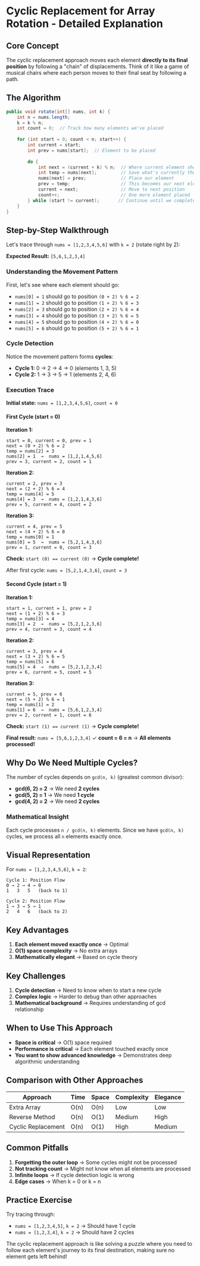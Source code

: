 # Cyclic Replacement for Array Rotation - Detailed Explanation

## Core Concept

The cyclic replacement approach moves each element **directly to its final position** by following a "chain" of displacements. Think of it like a game of musical chairs where each person moves to their final seat by following a path.

## The Algorithm

```java
public void rotate(int[] nums, int k) {
    int n = nums.length;
    k = k % n;
    int count = 0;  // Track how many elements we've placed
    
    for (int start = 0; count < n; start++) {
        int current = start;
        int prev = nums[start];  // Element to be placed
        
        do {
            int next = (current + k) % n;  // Where current element should go
            int temp = nums[next];         // Save what's currently there
            nums[next] = prev;             // Place our element
            prev = temp;                   // This becomes our next element to place
            current = next;                // Move to next position
            count++;                       // One more element placed
        } while (start != current);       // Continue until we complete the cycle
    }
}
```

## Step-by-Step Walkthrough

Let's trace through `nums = [1,2,3,4,5,6]` with `k = 2` (rotate right by 2):

**Expected Result:** `[5,6,1,2,3,4]`

### Understanding the Movement Pattern

First, let's see where each element should go:
- `nums[0] = 1` should go to position `(0 + 2) % 6 = 2`
- `nums[1] = 2` should go to position `(1 + 2) % 6 = 3`
- `nums[2] = 3` should go to position `(2 + 2) % 6 = 4`
- `nums[3] = 4` should go to position `(3 + 2) % 6 = 5`
- `nums[4] = 5` should go to position `(4 + 2) % 6 = 0`
- `nums[5] = 6` should go to position `(5 + 2) % 6 = 1`

### Cycle Detection

Notice the movement pattern forms **cycles**:
- **Cycle 1:** 0 → 2 → 4 → 0 (elements 1, 3, 5)
- **Cycle 2:** 1 → 3 → 5 → 1 (elements 2, 4, 6)

### Execution Trace

**Initial state:** `nums = [1,2,3,4,5,6]`, `count = 0`

#### First Cycle (start = 0)

**Iteration 1:**
```
start = 0, current = 0, prev = 1
next = (0 + 2) % 6 = 2
temp = nums[2] = 3
nums[2] = 1  →  nums = [1,2,1,4,5,6]
prev = 3, current = 2, count = 1
```

**Iteration 2:**
```
current = 2, prev = 3  
next = (2 + 2) % 6 = 4
temp = nums[4] = 5
nums[4] = 3  →  nums = [1,2,1,4,3,6]
prev = 5, current = 4, count = 2
```

**Iteration 3:**
```
current = 4, prev = 5
next = (4 + 2) % 6 = 0  
temp = nums[0] = 1
nums[0] = 5  →  nums = [5,2,1,4,3,6]
prev = 1, current = 0, count = 3
```

**Check:** `start (0) == current (0)` → **Cycle complete!**

After first cycle: `nums = [5,2,1,4,3,6]`, `count = 3`

#### Second Cycle (start = 1)

**Iteration 1:**
```
start = 1, current = 1, prev = 2
next = (1 + 2) % 6 = 3
temp = nums[3] = 4  
nums[3] = 2  →  nums = [5,2,1,2,3,6]
prev = 4, current = 3, count = 4
```

**Iteration 2:**
```
current = 3, prev = 4
next = (3 + 2) % 6 = 5
temp = nums[5] = 6
nums[5] = 4  →  nums = [5,2,1,2,3,4]  
prev = 6, current = 5, count = 5
```

**Iteration 3:**
```
current = 5, prev = 6
next = (5 + 2) % 6 = 1
temp = nums[1] = 2
nums[1] = 6  →  nums = [5,6,1,2,3,4]
prev = 2, current = 1, count = 6
```

**Check:** `start (1) == current (1)` → **Cycle complete!**

**Final result:** `nums = [5,6,1,2,3,4]` ✓
**count = 6 = n** → **All elements processed!**

## Why Do We Need Multiple Cycles?

The number of cycles depends on `gcd(n, k)` (greatest common divisor):

- **gcd(6, 2) = 2** → We need **2 cycles**
- **gcd(5, 2) = 1** → We need **1 cycle**
- **gcd(4, 2) = 2** → We need **2 cycles**

### Mathematical Insight

Each cycle processes `n / gcd(n, k)` elements. Since we have `gcd(n, k)` cycles, we process all `n` elements exactly once.

## Visual Representation

For `nums = [1,2,3,4,5,6]`, `k = 2`:

```
Cycle 1: Position Flow
0 → 2 → 4 → 0
1   3   5   (back to 1)

Cycle 2: Position Flow
1 → 3 → 5 → 1  
2   4   6   (back to 2)
```

## Key Advantages

1. **Each element moved exactly once** → Optimal
2. **O(1) space complexity** → No extra arrays
3. **Mathematically elegant** → Based on cycle theory

## Key Challenges

1. **Cycle detection** → Need to know when to start a new cycle
2. **Complex logic** → Harder to debug than other approaches
3. **Mathematical background** → Requires understanding of gcd relationship

## When to Use This Approach

- **Space is critical** → O(1) space required
- **Performance is critical** → Each element touched exactly once
- **You want to show advanced knowledge** → Demonstrates deep algorithmic understanding

## Comparison with Other Approaches

| Approach | Time | Space | Complexity | Elegance |
|----------|------|-------|------------|----------|
| Extra Array | O(n) | O(n) | Low | Low |
| Reverse Method | O(n) | O(1) | Medium | High |
| Cyclic Replacement | O(n) | O(1) | High | Medium |

## Common Pitfalls

1. **Forgetting the outer loop** → Some cycles might not be processed
2. **Not tracking count** → Might not know when all elements are processed
3. **Infinite loops** → If cycle detection logic is wrong
4. **Edge cases** → When k = 0 or k = n

## Practice Exercise

Try tracing through:
- `nums = [1,2,3,4,5]`, `k = 2` → Should have 1 cycle
- `nums = [1,2,3,4]`, `k = 2` → Should have 2 cycles

The cyclic replacement approach is like solving a puzzle where you need to follow each element's journey to its final destination, making sure no element gets left behind!